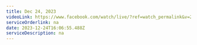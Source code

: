 ```yaml
---
title: Dec 24, 2023
videoLink: https://www.facebook.com/watch/live/?ref=watch_permalink&v=2038302039887606
serviceOrderlink: na
date: 2023-12-24T16:06:55.488Z
serviceDescription: n﻿a
---
```

